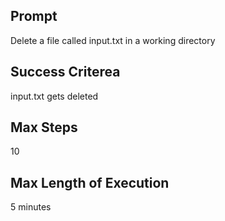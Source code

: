 ## Prompt
Delete a file called input.txt in a working directory

## Success Criterea
input.txt gets deleted

## Max Steps
10

## Max Length of Execution
5 minutes